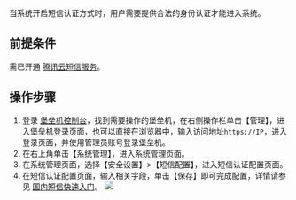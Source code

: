 当系统开启短信认证方式时，用户需要提供合法的身份认证才能进入系统。
## 前提条件
需已开通 [腾讯云短信服务](https://cloud.tencent.com/document/product/382/37745)。
## 操作步骤

1. 登录 [堡垒机控制台](https://console.cloud.tencent.com/cds/dasb)，找到需要操作的堡垒机，在右侧操作栏单击【管理】，进入堡垒机登录页面，也可以直接在浏览器中，输入访问地址`https://IP`，进入登录页面，并使用管理员账号登录堡垒机。
2. 在右上角单击【系统管理】，进入系统管理页面。
3. 在系统管理页面，选择【安全设置】>【短信配置】，进入短信认证配置页面。
3. 在短信认证配置页面，输入相关字段，单击【保存】即可完成配置，详情请参见 [国内短信快速入门](https://cloud.tencent.com/document/product/382/37745)。
![](https://main.qcloudimg.com/raw/2dc14b87196d4f39469ff076c2793178.png)
